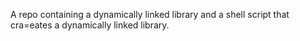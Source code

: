A repo containing a dynamically linked library and a shell script that cra=eates a dynamically linked library.
